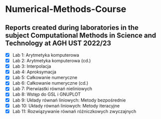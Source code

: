 # Numerical-Methods-Course

## Reports created during laboratories in the subject Computational Methods in Science and Technology at AGH UST 2022/23

- [x] Lab 1: Arytmetyka komputerowa
- [x] Lab 2: Arytmetyka komputerowa (cd.)
- [x] Lab 3: Interpolacja
- [x] Lab 4: Aproksymacja
- [x] Lab 5: Całkowanie numeryczne
- [x] Lab 6: Całkowanie numeryczne (cd.)
- [x] Lab 7: Pierwiastki równań nieliniowych 
- [x] Lab 8: Wstęp do GSL i GNUPLOT
- [x] Lab 9: Układy równań liniowych: Metody bezpośrednie
- [x] Lab 10: Układy równań liniowych: Metody iteracyjne
- [x] Lab 11: Rozwiązywanie równań różniczkowych zwyczajnych 
